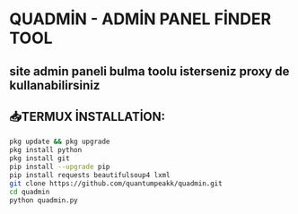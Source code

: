 # QUADMİN - ADMİN PANEL FİNDER TOOL
site admin paneli bulma toolu isterseniz proxy de kullanabilirsiniz
---

## 📥TERMUX İNSTALLATİON:

```bash
pkg update && pkg upgrade
pkg install python
pkg install git
pip install --upgrade pip
pip install requests beautifulsoup4 lxml
git clone https://github.com/quantumpeakk/quadmin.git
cd quadmin
python quadmin.py
